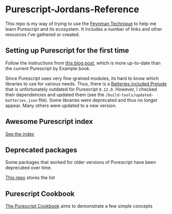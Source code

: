 # Purescript-Jordans-Reference

This repo is my way of trying to use the [Feynman Technique](https://medium.com/taking-note/learning-from-the-feynman-technique-5373014ad230) to help me learn Purescript and its ecosystem. It includes a number of links and other resources I've gathered or created.

## Setting up Purescript for the first time

Follow the instructions from [this blog post](https://qiita.com/kimagure/items/570e6f2bbce5b4724564), which is more up-to-date than the current Purescript by Example book.

Since Purescript uses very fine-grained modules, its hard to know which libraries to use for various needs. Thus, there is a [Batteries included Prelude](https://github.com/tfausak/purescript-batteries/blob/master/src/Batteries.purs) that is unfortunately outdated for Purescript `0.12.0`. However, I checked their dependencies and updated them (see the `/build-tools/updated-batteries.json` file). Some libraries were deprecated and thus no longer appear. Many others were updated to a new version.

## Awesome Purescript index

[See the index](https://github.com/passy/awesome-purescript)

## Deprecated packages

Some packages that worked for older versions of Purescript have been deprecated over time.

[This repo](https://github.com/purescript-deprecated) stores the list

## Purescript Cookbook

[The Purescript Cookbook](http://codingstruggles.com/ps-cookbook/) aims to demonstrate a few simple concepts
